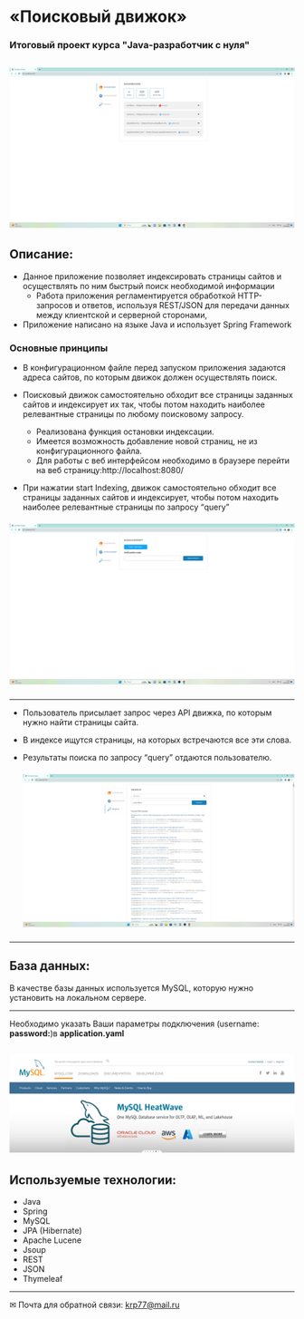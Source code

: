 # «Поисковый движок»

### Итоговый проект курса "Java-разработчик с нуля"

<h2 align="center">

![image](./image/3.PNG )</h2>


## Описание:
- Данное приложение позволяет индексировать страницы сайтов и осуществлять по ним быстрый поиск необходимой информации
  - Работа приложения регламентируется обработкой  HTTP-запросов и ответов, используя REST/JSON для передачи данных между клиентской и серверной сторонами,
- Приложение написано на языке Java и использует Spring Framework


### Основные принципы 

- В конфигурационном файле перед запуском приложения задаются адреса сайтов, по которым движок должен осуществлять поиск.
- Поисковый движок самостоятельно обходит все страницы заданных сайтов и индексирует их  так, чтобы потом находить наиболее релевантные страницы по любому поисковому запросу.
    - Реализована функция остановки индексации.
    - Имеется возможность  добавление новой страниц,  не из конфигурационного файла.
    - Для работы с веб интерфейсом необходимо в браузере перейти на веб страницу:http://localhost:8080/


- При нажатии start Indexing, движок самостоятельно обходит все страницы заданных сайтов и индексирует, чтобы потом находить наиболее релевантные страницы по запросу “query”
<h2 align="center" style="margin: 0; padding: 0;">

  ![image](./image/2.PNG )</h2>
____

- Пользователь присылает запрос через API движка, по которым нужно найти страницы сайта.
- В индексе ищутся страницы, на которых встречаются все эти слова.
- Результаты поиска по запросу “query” отдаются пользователю.

  <h2 align="center" style="margin: 0; padding: 0;">

  ![image](./image/4.PNG)</h2>




____
## База данных:

В качестве базы данных используется MySQL, которую нужно установить на локальном сервере. 
____

Необходимо указать Ваши параметры подключения (username: ******password:******)в **application.yaml**

<h2 align="center">

![image](./image/5.PNG )</h2>

## Используемые технологии:

- Java
- Spring 
- MySQL
- JPA (Hibernate)
- Apache Lucene
- Jsoup
- REST
- JSON
- Thymeleaf

____
  ✉ Почта для обратной связи:
  <a href="">krp77@mail.ru</a>